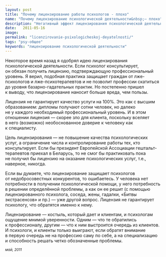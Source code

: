 ```yaml
---
layout: post
title: "Почему лицензирование работы психологов - плохо"
name: "Почему лицензирование психологической деятельности&nbsp;— плохо"
description: "Негативный эффект лицензирования психологической деятельности на примере Беларуси."
date:   2011-05-16			 
image:
permalink: "licenzirovanie-psixologicheskoj-deyatelnosti/"
tags: "psy-общее"
keywords: "лицензирование психологической деятельности"
---
```


<p>Некоторое время назад я&nbsp;одобрял идею лицензирования психологической деятельно&shy;сти. Если психолог консультирует, он&nbsp;обязан получить лицензию, подтверждающую профессиональный уровень. Я&nbsp;верил, подобная практика защищает граждан от&nbsp;лже-психологов и&nbsp;лже-психотерапевтов и&nbsp;не&nbsp;позволит профессии скатиться до&nbsp;уровня базарно-гадательных практик. Но&nbsp;постепенно пришел к&nbsp;выводу, что лицензирование наносит больше вреда, чем пользы.</p>
<p>Лицензия не&nbsp;гарантирует качество услуги на&nbsp;100%. Это как с&nbsp;высшим образованием: дипломы получают сотни человек, но&nbsp;далеко не&nbsp;у&nbsp;каждого необходимый профессиональный уровень. И&nbsp;в&nbsp;этом отношении лицензия&nbsp;— скорее зло для клиента, поскольку вселяет в&nbsp;него (возможно) необоснованное доверие к&nbsp;человеку как к&nbsp;специалисту.</p>
<p>Цель лицензирования&nbsp;— не&nbsp;повышение качества психологических услуг, а&nbsp;ограничение числа и&nbsp;контролирование работы тех, кто консультирует. Если&nbsp;бы президент Европейской Ассоциации гештальт-терапевтов приехал в&nbsp;Беларусь, то&nbsp;не&nbsp;смог&nbsp;бы практиковать пока не&nbsp;получил&nbsp;бы лицензию на&nbsp;оказание психологических услуг, т.е., наверное, никогда.</p>
<p>Если вы&nbsp;думаете, что лицензирование защищает психологов от&nbsp;недобросовестных конкурентов, то&nbsp;ошибаетесь. У&nbsp;человека нет потребности в&nbsp;получении психологической помощи, у&nbsp;него потребность в&nbsp;решении определённой проблемы, а&nbsp;как он&nbsp;ее&nbsp;решит (с&nbsp;помощью лицензированного психолога, соседа, жены, гадалки, «Битвы экстрасенсов» и&nbsp;пр.)&nbsp;— уже другой вопрос. Лицензия не&nbsp;гарантирует психологу, что обратятся именно к&nbsp;нему.</p>
<p>Лицензирование&nbsp;— костыль, который дает и&nbsp;клиентам, и&nbsp;психологам ощущение мнимой уверенности. Одним&nbsp;— что те&nbsp;обратились к&nbsp;профессионалу, другим&nbsp;— что к&nbsp;ним выстроится очередь из&nbsp;клиентов. И&nbsp;психологи, и&nbsp;клиенты только выиграют, если обратят внимание в&nbsp;первую очередь не&nbsp;на&nbsp;профессию саму по&nbsp;себе, а&nbsp;на&nbsp;специализацию и&nbsp;способность решать четко обозначенные проблемы.</p>

<p><sub><em>май, 2011</em></sub></p>
